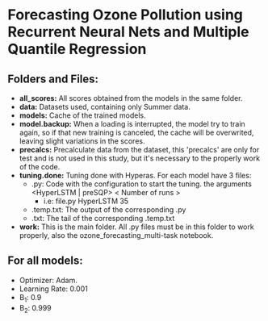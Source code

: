 # Forecasting Ozone Pollution using Recurrent Neural Nets and Multiple Quantile Regression

## Folders and Files:
* **all_scores:** All scores obtained from the models in the same folder.
* **data:** Datasets used, containing only Summer data.
* **models:** Cache of the trained models.
* **model.backup:** When a loading is interrupted, the model try to train again, so if that new training is canceled, the cache will be overwrited, leaving slight variations in the scores.
* **precalcs:** Precalculate data from the dataset, this 'precalcs' are only for test and is not used in this study, but it's necessary to the properly work of the code.
* **tuning.done:** Tuning done with Hyperas. For each model have 3 files:
  * .py: Code with the configuration to start the tuning. the arguments <HyperLSTM | preSQP> < Number of runs >
    * i.e: file.py HyperLSTM 35
  * .temp.txt: The output of the corresponding .py
  * .txt: The tail of the corresponding .temp.txt
* **work:** This is the main folder. All .py files must be in this folder to work properly, also the ozone_forecasting_multi-task notebook.


## For all models:
* Optimizer: Adam.
* Learning Rate: 0.001
* B<sub>1</sub>: 0.9
* B<sub>2</sub>: 0.999
